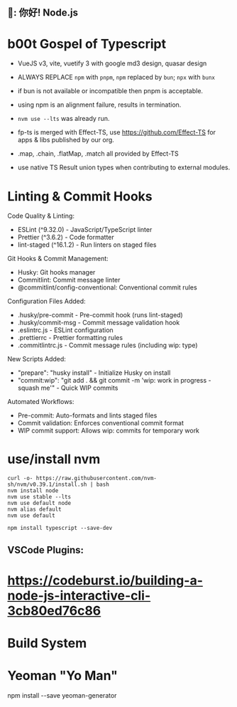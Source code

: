 
## 🦄: 你好! Node.js

# b00t Gospel of Typescript

- VueJS v3, vite, vuetify 3 with google md3 design, quasar design

- ALWAYS REPLACE `npm` with `pnpm`, `npm` replaced by `bun`; `npx` with `bunx`
- if bun is not available or incompatible then pnpm is acceptable.
- using npm is an alignment failure, results in termination.

- `nvm use --lts` was already run.


- fp-ts is merged with Effect-TS, use https://github.com/Effect-TS
for apps & libs published by our org.
- .map, .chain, .flatMap, .match all provided by Effect-TS
- use native TS Result union types when contributing to external modules.

# Linting & Commit Hooks
  Code Quality & Linting:

  - ESLint (^9.32.0) - JavaScript/TypeScript linter
  - Prettier (^3.6.2) - Code formatter
  - lint-staged (^16.1.2) - Run linters on staged files

  Git Hooks & Commit Management:

  - Husky: Git hooks manager
  - Commitlint: Commit message linter
  - @commitlint/config-conventional: Conventional commit rules

  Configuration Files Added:

  - .husky/pre-commit - Pre-commit hook (runs lint-staged)
  - .husky/commit-msg - Commit message validation hook
  - .eslintrc.js - ESLint configuration
  - .prettierrc - Prettier formatting rules
  - .commitlintrc.js - Commit message rules (including wip: type)

  New Scripts Added:

  - "prepare": "husky install" - Initialize Husky on install
  - "commit:wip": "git add . && git commit -m 'wip: work in progress - squash me'" - Quick WIP commits

  Automated Workflows:

  - Pre-commit: Auto-formats and lints staged files
  - Commit validation: Enforces conventional commit format
  - WIP commit support: Allows wip: commits for temporary work




# use/install nvm
```
curl -o- https://raw.githubusercontent.com/nvm-sh/nvm/v0.39.1/install.sh | bash
nvm install node
nvm use stable --lts
nvm use default node
nvm alias default
nvm use default

npm install typescript --save-dev
```

## VSCode Plugins:
# https://codeburst.io/building-a-node-js-interactive-cli-3cb80ed76c86

# Build System
# Yeoman "Yo Man"

npm install --save yeoman-generator
